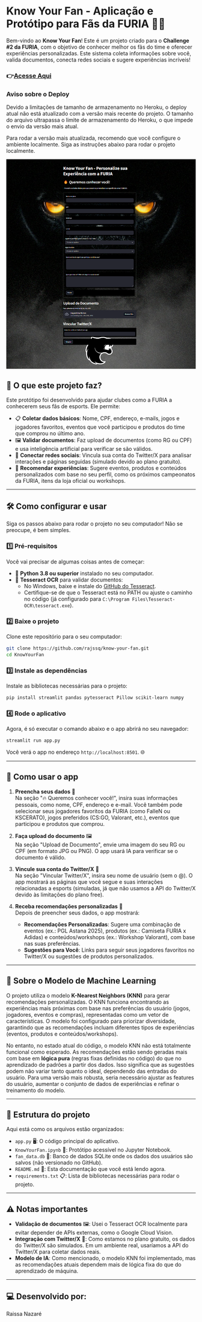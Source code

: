 # Know Your Fan - Aplicação e Protótipo para Fãs da FURIA 🐯🔥

Bem-vindo ao **Know Your Fan**! Este é um projeto criado para o **Challenge #2 da FURIA**, com o objetivo de conhecer melhor os fãs do time e oferecer experiências personalizadas. Este sistema coleta informações sobre você, valida documentos, conecta redes sociais e sugere experiências incríveis!

### 👉[Acesse Aqui](https://furia-487cb4f5168c.herokuapp.com/)

### Aviso sobre o Deploy
Devido a limitações de tamanho de armazenamento no Heroku, o deploy atual não está atualizado com a versão mais recente do projeto. O tamanho do arquivo ultrapassa o limite de armazenamento do Heroku, o que impede o envio da versão mais atual.

Para rodar a versão mais atualizada, recomendo que você configure o ambiente localmente. Siga as instruções abaixo para rodar o projeto localmente.

![DEMO](./demo.png)

## 🌟 O que este projeto faz?

Este protótipo foi desenvolvido para ajudar clubes como a FURIA a conhecerem seus fãs de esports. Ele permite:

- 📋 **Coletar dados básicos**: Nome, CPF, endereço, e-mails, jogos e jogadores favoritos, eventos que você participou e produtos do time que comprou no último ano.
- 🖼️ **Validar documentos**: Faz upload de documentos (como RG ou CPF) e usa inteligência artificial para verificar se são válidos.
- 📱 **Conectar redes sociais**: Vincula sua conta do Twitter/X para analisar interações e páginas seguidas (simulado devido ao plano gratuito).
- 🎯 **Recomendar experiências**: Sugere eventos, produtos e conteúdos personalizados com base no seu perfil, como os próximos campeonatos da FURIA, itens da loja oficial ou workshops.

---

## 🛠️ Como configurar e usar

Siga os passos abaixo para rodar o projeto no seu computador! Não se preocupe, é bem simples.

### 1️⃣ Pré-requisitos

Você vai precisar de algumas coisas antes de começar:

- 🐍 **Python 3.8 ou superior** instalado no seu computador.
- 📖 **Tesseract OCR** para validar documentos:
  - No Windows, baixe e instale do [GitHub do Tesseract](https://github.com/UB-Mannheim/tesseract/wiki).
  - Certifique-se de que o Tesseract está no PATH ou ajuste o caminho no código (já configurado para `C:\Program Files\Tesseract-OCR\tesseract.exe`).

### 2️⃣ Baixe o projeto

Clone este repositório para o seu computador:

```bash
git clone https://github.com/rajssq/know-your-fan.git
cd KnowYourFan
```

### 3️⃣ Instale as dependências

Instale as bibliotecas necessárias para o projeto:

```bash
pip install streamlit pandas pytesseract Pillow scikit-learn numpy
```

### 4️⃣ Rode o aplicativo

Agora, é só executar o comando abaixo e o app abrirá no seu navegador:

```bash
streamlit run app.py
```

Você verá o app no endereço `http://localhost:8501`. 🌐

---

## 📖 Como usar o app

1. **Preencha seus dados** 📝  
   Na seção "🔥 Queremos conhecer você!", insira suas informações pessoais, como nome, CPF, endereço e e-mail. Você também pode selecionar seus jogadores favoritos da FURIA (como FalleN ou KSCERATO), jogos preferidos (CS:GO, Valorant, etc.), eventos que participou e produtos que comprou.

2. **Faça upload do documento** 🖼️  
   Na seção "Upload de Documento", envie uma imagem do seu RG ou CPF (em formato JPG ou PNG). O app usará IA para verificar se o documento é válido.

3. **Vincule sua conta do Twitter/X** 📱  
   Na seção "Vincular Twitter/X", insira seu nome de usuário (sem o @). O app mostrará as páginas que você segue e suas interações relacionadas a esports (simuladas, já que não usamos a API do Twitter/X devido às limitações do plano free).

4. **Receba recomendações personalizadas** 🎯  
   Depois de preencher seus dados, o app mostrará:
   - **Recomendações Personalizadas**: Sugere uma combinação de eventos (ex.: PGL Astana 2025), produtos (ex.: Camiseta FURIA x Adidas) e conteúdos/workshops (ex.: Workshop Valorant), com base nas suas preferências.
   - **Sugestões para Você**: Links para seguir seus jogadores favoritos no Twitter/X ou sugestões de produtos personalizados.

---

## 🤖 Sobre o Modelo de Machine Learning

O projeto utiliza o modelo **K-Nearest Neighbors (KNN)** para gerar recomendações personalizadas. O KNN funciona encontrando as experiências mais próximas com base nas preferências do usuário (jogos, jogadores, eventos e compras), representadas como um vetor de características. O modelo foi configurado para priorizar diversidade, garantindo que as recomendações incluam diferentes tipos de experiências (eventos, produtos e conteúdos/workshops).

No entanto, no estado atual do código, o modelo KNN não está totalmente funcional como esperado. As recomendações estão sendo geradas mais com base em **lógica pura** (regras fixas definidas no código) do que no aprendizado de padrões a partir dos dados. Isso significa que as sugestões podem não variar tanto quanto o ideal, dependendo das entradas do usuário. Para uma versão mais robusta, seria necessário ajustar as features do usuário, aumentar o conjunto de dados de experiências e refinar o treinamento do modelo.

---

## 📂 Estrutura do projeto

Aqui está como os arquivos estão organizados:

- `app.py` 🖥️: O código principal do aplicativo.
- `KnowYourFan.ipynb` 📓: Protótipo acessível no Jupyter Notebook.
- `fan_data.db` 💾: Banco de dados SQLite onde os dados dos usuários são salvos (não versionado no GitHub).
- `README.md` 📜: Esta documentação que você está lendo agora.
- `requirements.txt` 📋: Lista de bibliotecas necessárias para rodar o projeto.

---

## ⚠️ Notas importantes

- **Validação de documentos** 🖼️: Usei o Tesseract OCR localmente para evitar depender de APIs externas, como o Google Cloud Vision.
- **Integração com Twitter/X** 📱: Como estamos no plano gratuito, os dados do Twitter/X são simulados. Em um ambiente real, usaríamos a API do Twitter/X para coletar dados reais.
- **Modelo de IA**: Como mencionado, o modelo KNN foi implementado, mas as recomendações atuais dependem mais de lógica fixa do que do aprendizado de máquina.

---

## 💻 Desenvolvido por:

Raissa Nazaré
